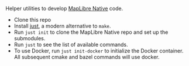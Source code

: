 Helper utilities to develop [MapLibre Native](https://github.com/maplibre/maplibre-native) code.

* Clone this repo
* Install [just](https://github.com/casey/just#readme), a modern alternative to `make`.
* Run `just init` to clone the MapLibre Native repo and set up the submodules.
* Run `just` to see the list of available commands.
* To use Docker, run `just init-docker` to initialize the Docker container. All subsequent cmake and bazel commands will use docker.
